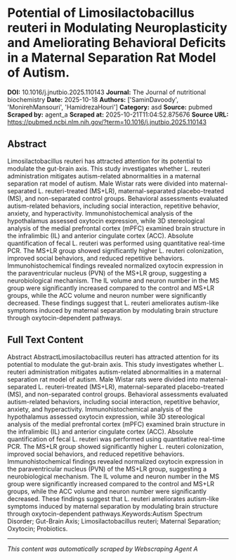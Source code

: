 # Potential of Limosilactobacillus reuteri in Modulating Neuroplasticity and Ameliorating Behavioral Deficits in a Maternal Separation Rat Model of Autism.

**DOI:** 10.1016/j.jnutbio.2025.110143
**Journal:** The Journal of nutritional biochemistry
**Date:** 2025-10-18
**Authors:** ['SaminDavoody', 'MonirehMansouri', 'HamidrezaHouri']
**Category:** asd
**Source:** pubmed
**Scraped by:** agent_a
**Scraped at:** 2025-10-21T11:04:52.875676
**Source URL:** https://pubmed.ncbi.nlm.nih.gov/?term=10.1016/j.jnutbio.2025.110143

## Abstract

Limosilactobacillus reuteri has attracted attention for its potential to modulate the gut-brain axis. This study investigates whether L. reuteri administration mitigates autism-related abnormalities in a maternal separation rat model of autism. Male Wistar rats were divided into maternal-separated L. reuteri-treated (MS+LR), maternal-separated placebo-treated (MS), and non-separated control groups. Behavioral assessments evaluated autism-related behaviors, including social interaction, repetitive behavior, anxiety, and hyperactivity. Immunohistochemical analysis of the hypothalamus assessed oxytocin expression, while 3D stereological analysis of the medial prefrontal cortex (mPFC) examined brain structure in the infralimbic (IL) and anterior cingulate cortex (ACC). Absolute quantification of fecal L. reuteri was performed using quantitative real-time PCR. The MS+LR group showed significantly higher L. reuteri colonization, improved social behaviors, and reduced repetitive behaviors. Immunohistochemical findings revealed normalized oxytocin expression in the paraventricular nucleus (PVN) of the MS+LR group, suggesting a neurobiological mechanism. The IL volume and neuron number in the MS group were significantly increased compared to the control and MS+LR groups, while the ACC volume and neuron number were significantly decreased. These findings suggest that L. reuteri ameliorates autism-like symptoms induced by maternal separation by modulating brain structure through oxytocin-dependent pathways.

## Full Text Content

Abstract AbstractLimosilactobacillus reuteri has attracted attention for its potential to modulate the gut-brain axis. This study investigates whether L. reuteri administration mitigates autism-related abnormalities in a maternal separation rat model of autism. Male Wistar rats were divided into maternal-separated L. reuteri-treated (MS+LR), maternal-separated placebo-treated (MS), and non-separated control groups. Behavioral assessments evaluated autism-related behaviors, including social interaction, repetitive behavior, anxiety, and hyperactivity. Immunohistochemical analysis of the hypothalamus assessed oxytocin expression, while 3D stereological analysis of the medial prefrontal cortex (mPFC) examined brain structure in the infralimbic (IL) and anterior cingulate cortex (ACC). Absolute quantification of fecal L. reuteri was performed using quantitative real-time PCR. The MS+LR group showed significantly higher L. reuteri colonization, improved social behaviors, and reduced repetitive behaviors. Immunohistochemical findings revealed normalized oxytocin expression in the paraventricular nucleus (PVN) of the MS+LR group, suggesting a neurobiological mechanism. The IL volume and neuron number in the MS group were significantly increased compared to the control and MS+LR groups, while the ACC volume and neuron number were significantly decreased. These findings suggest that L. reuteri ameliorates autism-like symptoms induced by maternal separation by modulating brain structure through oxytocin-dependent pathways.Keywords:Autism Spectrum Disorder; Gut-Brain Axis; Limosilactobacillus reuteri; Maternal Separation; Oxytocin; Probiotics.

---
*This content was automatically scraped by Webscraping Agent A*

